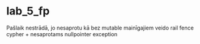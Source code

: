 # lab_5_fp

Pašlaik nestrādā, jo nesaprotu kā bez mutable mainīgajiem veido rail fence cypher + nesaprotams nullpointer exception

